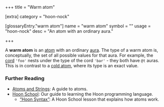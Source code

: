 +++
title = "Warm atom"

[extra]
category = "hoon-nock"

[glossaryEntry."warm atom"]
name = "warm atom"
symbol = ""
usage = "hoon-nock"
desc = "An atom with an ordinary aura."

+++

A **warm atom** is an [atom](/reference/glossary/atom) with an ordinary
[aura](/reference/glossary/aura). The type of a warm atom is, conceptually, the
set of all possible values for that aura. For example, the
[cord](/reference/glossary/cord) `'foo'` nests under the type of the cord
`'bar'` - they both have `@t` auras. This is in contrast to a [cold
atom](/reference/glossary/cold-atom), where its type is an exact value.

### Further Reading

- [Atoms and Strings](/reference/hoon/rune/constants): A guide to atoms.
- [Hoon School](/guides/core/hoon-school/): Our guide to learning the Hoon
  programming language.
  - [“Hoon Syntax”](/guides/core/hoon-school/B-syntax#nouns): A Hoon School
    lesson that explains how atoms work.
